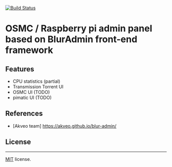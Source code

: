 [![Build Status](https://travis-ci.org/akveo/blur-admin.svg?branch=master)](https://travis-ci.org/akveo/blur-admin)

# OSMC / Raspberry pi admin panel based on BlurAdmin front-end framework

## Features
* CPU statistics (partial)
* Transmission Torrent UI
* OSMC UI (TODO)
* pimatic UI (TODO)

## References
* [Akveo team] https://akveo.github.io/blur-admin/

## License
-------------
<a href=/LICENSE.txt target="_blank">MIT</a> license.


